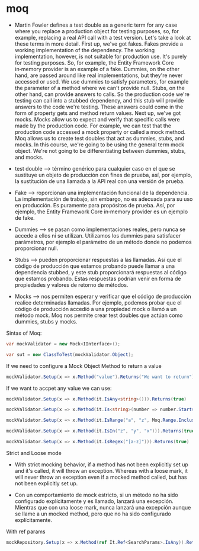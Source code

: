 # moq

- Martin Fowler defines a test double as a generic term for any case where you replace a production object for testing purposes, so, for example, replacing a real API call with a test version. Let's take a look at these terms in more detail. First up, we've got fakes. Fakes provide a working implementation of the dependency. The working implementation, however, is not suitable for production use. It's purely for testing purposes. So, for example, the Entity Framework Core in‑memory provider is an example of a fake. Dummies, on the other hand, are passed around like real implementations, but they're never accessed or used. We use dummies to satisfy parameters, for example the parameter of a method where we can't provide null. Stubs, on the other hand, can provide answers to calls. So the production code we're testing can call into a stubbed dependency, and this stub will provide answers to the code we're testing. These answers could come in the form of property gets and method return values. Next up, we've got mocks. Mocks allow us to expect and verify that specific calls were made by the production code. For example, we can test that the production code accessed a mock property or called a mock method. Moq allows us to create test doubles that act as dummies, stubs, and mocks. In this course, we're going to be using the general term mock object. We're not going to be differentiating between dummies, stubs, and mocks.

- test double -->  término genérico para cualquier caso en el que se sustituye un objeto de producción con fines de prueba, así, por ejemplo, la sustitución de una llamada a la API real con una versión de prueba.

- Fake --> roporcionan una implementación funcional de la dependencia. La implementación de trabajo, sin embargo, no es adecuada para su uso en producción. Es puramente para propósitos de prueba. Así, por ejemplo, the Entity Framework Core in‑memory provider es un ejemplo de fake.

- Dummies --> se pasan como implementaciones reales, pero nunca se accede a ellos ni se utilizan. Utilizamos los dummies para satisfacer parámetros, por ejemplo el parámetro de un método donde no podemos proporcionar null. 

- Stubs --> pueden proporcionar respuestas a las llamadas. Así que el código de producción que estamos probando puede llamar a una dependencia stubbed, y este stub proporcionará respuestas al código que estamos probando. Estas respuestas podrían venir en forma de propiedades y valores de retorno de métodos.

- Mocks --> nos permiten esperar y verificar que el código de producción realice determinadas llamadas. Por ejemplo, podemos probar que el código de producción accedió a una propiedad mock o llamó a un método mock. Moq nos permite crear test doubles que actúan como dummies, stubs y mocks.

Sintax of Moq:

```C#
var mockValidator = new Mock<IInterface>();

var sut = new ClassToTest(mockValidator.Object);
```

If we need to configure a Mock Object Method to return a value

```C#
mockValidator.Setup(x => x.Method("value").Returns("We want to return");
```

If we want to accpet any value we can use:

```C#
mockValidator.Setup(x => x.Method(it.IsAny<string>())).Returns(true)

mockValidator.Setup(x => x.Method(it.Is<string>(number => number.StartsWith("y"))).Returns(true)

mockValidator.Setup(x => x.Method(it.IsRange("a", "z", Moq.Range.Inclusive))).Returns(true)

mockValidator.Setup(x => x.Method(it.IsIn("z", "y", "x"))).Returns(true)

mockValidator.Setup(x => x.Method(it.IsRegex("[a-z]"))).Returns(true)
```

Strict and Loose mode

- With strict mocking behavior, if a method has not been explicitly set up and it's called, it will throw an exception. Whereas with a loose mark, it will never throw an exception even if a mocked method called, but has not been explicitly set up. 

- Con un comportamiento de mock estricto, si un método no ha sido configurado explícitamente y es llamado, lanzará una excepción. Mientras que con una loose mark, nunca lanzará una excepción aunque se llame a un mocked method, pero que no ha sido configurado explícitamente. 

With ref params

```C#
mockRepository.Setup(x => x.Method(ref It.Ref<SearchParams>.IsAny)).Returns(-1);
```





